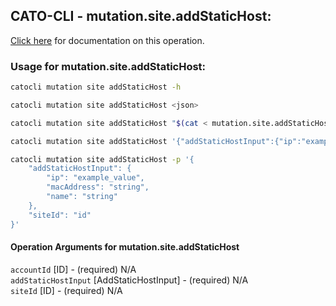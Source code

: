 
## CATO-CLI - mutation.site.addStaticHost:
[Click here](https://api.catonetworks.com/documentation/#mutation-mutation.site.addStaticHost) for documentation on this operation.

### Usage for mutation.site.addStaticHost:

```bash
catocli mutation site addStaticHost -h

catocli mutation site addStaticHost <json>

catocli mutation site addStaticHost "$(cat < mutation.site.addStaticHost.json)"

catocli mutation site addStaticHost '{"addStaticHostInput":{"ip":"example_value","macAddress":"string","name":"string"},"siteId":"id"}'

catocli mutation site addStaticHost -p '{
    "addStaticHostInput": {
        "ip": "example_value",
        "macAddress": "string",
        "name": "string"
    },
    "siteId": "id"
}'
```

#### Operation Arguments for mutation.site.addStaticHost ####

`accountId` [ID] - (required) N/A    
`addStaticHostInput` [AddStaticHostInput] - (required) N/A    
`siteId` [ID] - (required) N/A    
